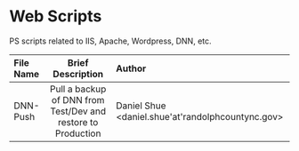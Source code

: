 # Web Scripts

PS scripts related to IIS, Apache, Wordpress, DNN, etc.

| File Name | Brief Description | Author |
|:------------- |:-------------:|:-----|
| DNN-Push  | Pull a backup of DNN from Test/Dev and restore to Production | Daniel Shue <daniel.shue'at'randolphcountync.gov>  |
